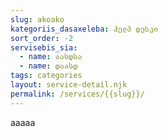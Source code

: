 ```yaml
---
slug: akoako
kategoriis_dasaxeleba: ჰელპ დესკი
sort_order: -2
servisebis_sia:
  - name: აასდსა
  - name: დაასდ
tags: categories
layout: service-detail.njk
permalink: /services/{{slug}}/
---
```

aaaaa
